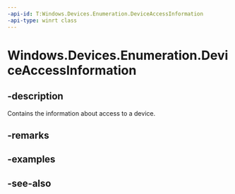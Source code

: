 ```yaml
---
-api-id: T:Windows.Devices.Enumeration.DeviceAccessInformation
-api-type: winrt class
---
```


<!-- Class syntax.
public class DeviceAccessInformation : Windows.Devices.Enumeration.IDeviceAccessInformation
-->

# Windows.Devices.Enumeration.DeviceAccessInformation

## -description
Contains the information about access to a device.

## -remarks


## -examples

## -see-also
